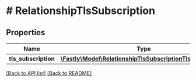# # RelationshipTlsSubscription

## Properties

Name | Type | Description | Notes
------------ | ------------- | ------------- | -------------
**tls_subscription** | [**\Fastly\Model\RelationshipTlsSubscriptionTlsSubscription**](RelationshipTlsSubscriptionTlsSubscription.md) |  | [optional]

[[Back to API list]](../../README.md#endpoints) [[Back to README]](../../README.md)
